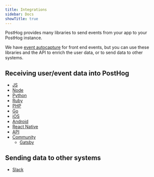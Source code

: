 ```yaml
---
title: Integrations
sidebar: Docs
showTitle: true
---
```


PostHog provides many libraries to send events from your app to your PostHog instance.

We have [event autocapture](/docs/features/events#autocapture-event-tracking) for front end events, but you can use these libraries and the API to enrich the user data, or to send data to other systems.

## Receiving user/event data into PostHog

* [JS](/docs/integrations/js-integration)
* [Node](/docs/integrations/node-integration)
* [Python](/docs/integrations/python-integration)
* [Ruby](/docs/integrations/ruby-integration)
* [PHP](/docs/integrations/php-integration)
* [Go](/docs/integrations/go-integration)
* [iOS](/docs/integrations/ios-integration)
* [Android](/docs/integrations/android-integration)
* [React Native](/docs/integrations/react-native-integration)
* [API](/docs/integrations/api)
* [Community](/docs/integrations/community)
    * [Gatsby](/docs/integrations/gatsby)

## Sending data to other systems

* [Slack](/docs/integrations/slack)